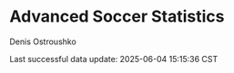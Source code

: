 # Advanced Soccer Statistics
Denis Ostroushko

<!-- gfm -->

Last successful data update: 2025-06-04 15:15:36 CST
